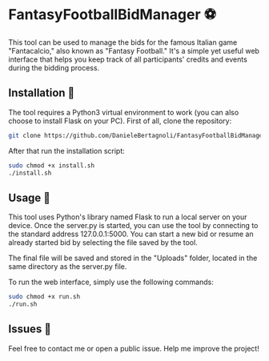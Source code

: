 # FantasyFootballBidManager ⚽
This tool can be used to manage the bids for the famous Italian game "Fantacalcio," also known as "Fantasy Football." It's a simple yet useful web interface that helps you keep track of all participants' credits and events during the bidding process.

## Installation 🚀
The tool requires a Python3 virtual environment to work (you can also choose to install Flask on your PC). First of all, clone the repository:

```sh
git clone https://github.com/DanieleBertagnoli/FantasyFootballBidManager
```

After that run the installation script:

```sh
sudo chmod +x install.sh
./install.sh
```

## Usage 👾
This tool uses Python's library named Flask to run a local server on your device. Once the server.py is started, you can use the tool by connecting to the standard address 127.0.0.1:5000. You can start a new bid or resume an already started bid by selecting the file saved by the tool.

The final file will be saved and stored in the "Uploads" folder, located in the same directory as the server.py file.

To run the web interface, simply use the following commands:

```sh
sudo chmod +x run.sh
./run.sh
```

## Issues 🚨
Feel free to contact me or open a public issue. Help me improve the project!
